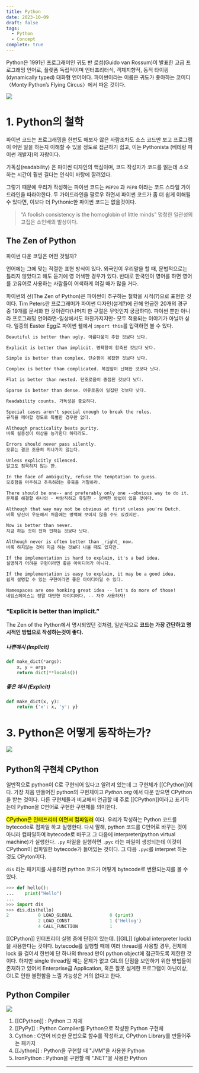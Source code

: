 ```yaml
---
title: Python
date: 2023-10-09
draft: false
tags:
  - Python
  - Concept
complete: true
---
```

Python은 1991년 프로그래머인 귀도 반 로섬(Guido van Rossum)이 발표한 고급 프로그래밍 언어로, 플랫폼 독립적이며 인터프리터식, 객체지향적, 동적 타이핑(dynamically typed) 대화형 언어이다. 파이썬이라는 이름은 귀도가 좋아하는 코미디 〈Monty Python’s Flying Circus〉에서 따온 것이다.

![](https://i.imgur.com/gL4AU4N.png)

# 1. Python의 철학
파이썬 코드는 프로그래밍을 한번도 해보자 않은 사람조차도 소스 코드만 보고 프로그램이 어떤 일을 하는지 이해할 수 있을 정도로 접근하기 쉽고, 이는 Pythonista (베테랑 파이썬 개발자)의 자랑이다.

가독성(readability) 은 파이썬 디자인의 핵심이며, 코드 작성자가 코드를 읽는데 소요하는 시간이 훨씬 길다는 인식이 바탕에 깔려있다. 

그렇기 때문에 우리가 작성하는 파이썬 코드는 `PEP20` 과 `PEP8` 이라는 코드 스타일 가이드라인을 따라야한다. 두 가이드라인을 팔로우 하면서 파이썬 코드가 좀 더 쉽게 이해될 수 있다면, 이보다 더 Pythonic한 파이썬 코드는 없을것이다. 

> “A foolish consistency is the homoglobin of little minds”
> 멍청한 일관성의 고집은 소인배의 발상이다.

## The Zen of Python
파이썬 다운 코딩은 어떤 것일까?

언어에는 그에 맞는 적절한 표현 방식이 있다. 외국인이 우리말을 할 때, 문법적으로는 틀리지 않았다고 해도 듣기에 영 어색한 경우가 있다. 반대로 한국인이 영어를 하면 영어를 고유어로 사용하는 사람들이 어색하게 여길 때가 많을 거다.

파이썬의 선(The Zen of Python)은 파이썬이 추구하는 철학을 시적(?)으로 표현한 것이다. Tim Peters란 프로그래머가 파이썬 디자인(설계?)에 관해 언급한 20개의 경구 중 19개를 문서화 한 것이란다(나머지 한 구절은 무엇인지 궁금하다). 파이썬 뿐만 아니라 프로그래밍 언어라면-일상에서도 마찬가지지만- 모두 적용되는 이야기가 아닐까 싶다. 일종의 Easter Egg로 파이썬 쉘에서 `import this`를 입력하면 볼 수 있다.

```txt
Beautiful is better than ugly. 아름다움이 추한 것보다 낫다.

Explicit is better than implicit. 명확함이 함축된 것보다 낫다.

Simple is better than complex. 단순함이 복잡한 것보다 낫다.

Complex is better than complicated. 복잡함이 난해한 것보다 낫다.

Flat is better than nested. 단조로움이 중접된 것보다 낫다.

Sparse is better than dense. 여유로움이 밀집된 것보다 낫다.

Readability counts. 가독성은 중요하다.

Special cases aren't special enough to break the rules. 
규칙을 깨야할 정도로 특별한 경우란 없다.

Although practicality beats purity. 
비록 실용성이 이상을 능가한다 하더라도.

Errors should never pass silently. 
오류는 결코 조용히 지나가지 않는다. 

Unless explicitly silenced. 
알고도 침묵하지 않는 한.

In the face of ambiguity, refuse the temptation to guess. 
모호함을 마주하고 추측하려는 유혹을 거절하라. 

There should be one-- and preferably only one --obvious way to do it. 
문제를 해결할 하나의 - 바람직하고 유일한 - 명백한 방법이 있을 것이다.

Although that way may not be obvious at first unless you're Dutch. 
비록 당신이 우둔해서 처음에는 명백해 보이지 않을 수도 있겠지만.

Now is better than never. 
지금 하는 것이 전혀 안하는 것보다 낫다. 

Although never is often better than _right_ now. 
비록 하지않는 것이 지금 하는 것보다 나을 때도 있지만.

If the implementation is hard to explain, it's a bad idea. 
설명하기 어려운 구현이라면 좋은 아이디어가 아니다. 

If the implementation is easy to explain, it may be a good idea. 
쉽게 설명할 수 있는 구현이라면 좋은 아이디어일 수 있다. 

Namespaces are one honking great idea -- let's do more of those! 
네임스페이스는 정말 대단한 아이디어다. -- 자주 사용하자!
```


### “Explicit is better than implicit.”
The Zen of the Python에서 명시되었던 것처럼, 일반적으로 **코드는 가장 간단하고 명시적인 방법으로 작성하는것이 좋다.**

##### 나쁜예시 (Implicit)
```python
def make_dict(*args):
	x, y = args
	return dict(**locals())
```

##### 좋은 예시 (Explicit)
```python
def make_dict(x, y):
	return {'x': x, 'y': y}
```


# 3. Python은 어떻게 동작하는가?
![](https://i.imgur.com/3fYj7z2.png)

## Python의 구현체 CPython

일반적으로 python이 C로 구현되어 있다고 알려져 있는데 그 구현체가 [[CPython]]이다. 가장 처음 만들어진 python의 구현체이고 _Python.org_ 에서 다운 받으면 CPython을 받는 것이다. 다른 구현체들과 비교해서 언급할 때 주로 [[CPython]]이라고 표기하는데 Python을 C언어로 구현한 구현체를 의미한다.

<mark class="hltr-highlight">CPython은 인터프리터 이면서 컴파일러</mark> 이다. 우리가 작성하는 Python 코드를 bytecode로 컴파일 하고 실행한다. 다시 말해, python 코드를 C언어로 바꾸는 것이 아니라 컴파일하여 bytecode로 바꾸고 그 다음에 interpreter(python virtual machine)가 실행한다.
`.py` 파일을 실행하면 `.pyc` 라는 파일이 생성되는데 이것이 CPython이 컴파일한 bytecode가 들어있는 것이다. 그 다음 `.pyc`를 interpret 하는 것도 CPyton이다.

`dis` 라는 패키지를 사용하면 python 코드가 어떻게 bytecode로 변환되는지를 볼 수 있다.

```python
>>> def hello():
...    print("Hello")  
...
>>> import dis
>>> dis.dis(hello)  
2           0 LOAD_GLOBAL              0 (print)
            2 LOAD_CONST               1 ('Hellog')
            4 CALL_FUNCTION            1
```

[[CPython]] 인터프리터 실행 중에 단점이 있는데. [[GIL]] (global interpreter lock)을 사용한다는 것이다. bytecode를 실행할 때에 여러 thread를 사용할 경우, 전체에 lock 을 걸어서 한번에 단 하나의 thread 만이 python object에 접근하도록 제한한 것이다. 하지만 single thread일 때는 문제가 없고 GIL의 단점을 보안하기 위한 방법들이 존재하고 있어서 Enterprise급 Application, 혹은 잘못 설계한 프로그램이 아닌이상, GIL로 인한 불편함을 느낄 가능성은 거의 없다고 한다.

## Python Compiler
![](https://i.imgur.com/8Z4DpAU.png)

1. [[CPython]] : Python 그 자체
2. [[PyPy]] : Python Compiler를 Python으로 작성한 Python 구현체
3. Cython : C언어 비슷한 문법으로 함수를 작성하고, CPython Library를 만들어주는 패키지
4. [[Jython]] : Python을 구현할 때 "JVM"을 사용한 Python
5. IronPython : Python을 구현할 때 ".NET"을 사용한 Python

___

